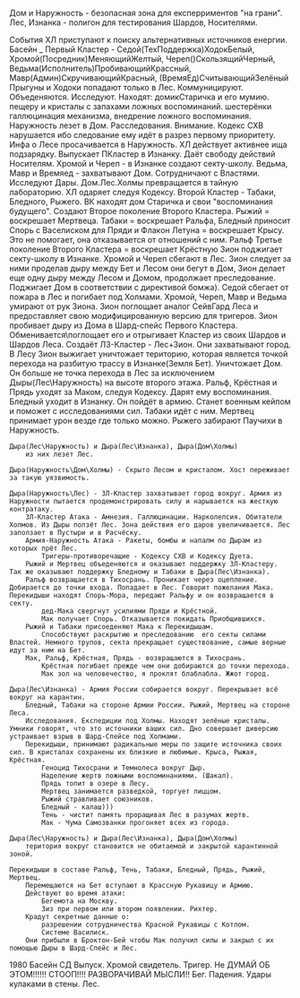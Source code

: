 Дом и Наружность - безопасная зона для експерриментов "на грани".
Лес, Изнанка - полигон для тестирования Шардов, Носителями.
<!-- Их сила особенно сильна в Лесу. Слабее в Доме и они практически бессильны в Наружности. -->

События
    ХЛ приступают к поиску альтернативных источников енергии.
    Басейн  _  Первый Кластер - 
        Седой(ТехПоддержка)ХодокБелый, 
        Хромой(Посредник)МеняющийЖелтый, 
        Череп()СкользящийЧерный,
        Ведьма(Исполнитель)ПробивающийКрассный, 
        Мавр(Админ)СкручивающийКрасный,
        (ВремяЕд)СчитывающийЗелёный
    Прыгуны и Ходоки попадают только в Лес. Коммуницируют. Объеденяются. Исследуют.
        Находят:
            домикСтаричка и его мумию.
            пещеру и кристалы с запахами ложных воспоминаний.
            шестерёнки галлюцинация механизма, внедрение ложного воспоминания.
    Наружность лезет в Дом. Расследования. Внимание.
    Кодекс СХВ нарушается ибо следование ему идёт в разрез первому приоритету.
        Инфа о Лесе просачивается в Наружность.
        ХЛ действует активнее ища подзарядку.
            Выпускает ПКластер в Изнанку.
            Даёт свободу действий Носителям.
    Хромой и Череп - в Изнанке создают секту-школу.
    Ведьма, Мавр и Времяед - захватывают Дом. Сотрудничают с Властями. Исследуют Дары.
        Дом.Лес.Холмы превращается в тайную лабораторию.
    ХЛ одаряет следуя Кодексу. 
        Второй Кластер - Табаки, Бледного, Рыжего.
            ВК находят дом Старичка и свои "воспоминания будущего".
            Создают Второе поколение Второго Кластера. 
                Рыжий = воскрешает Мертвеца.
                Табаки = воскрешает Ральфа, 
                Бледный приносит Спорь с Васелиском для Пряди и Флакон Летуна = воскрешает Крысу. Это не помогает, она отказывается от отношений с ним.
            Ральф Третье поколение Второго Кластера = воскрешает Крёстную
    Зион поджигает секту-школу в Изнанке. Хромой и Череп сбегают в Лес.
        Зион следует за ними проделав дыру между Бет и Лесом
            они бегут в Дом, Зион делает еще одну дыру между Лесом и Домом, продолжает преследование. Поджигает Дом в соответствии с директивой бомжа).
            Седой сбегает от пожара в Лес и погибает под Холмами.
            Хромой, Череп, Мавр и Ведьма умирают от рук Зиона. 
            Зион поглощает аналог СейвГард Леса и предоставляет свою модифицированную версию для тригеров.
            Зион пробивает дыру из Дома в Шард-спейс Первого Кластера. Обменивается\поглощает его и отрыгивает Кластер из своих Шардов и Шардов Леса. 
                Создаёт ЛЗ-Кластер - Лес+Зион. Они захватывают город.
            В Лесу Зион выжигает уничтожает територию, которая является точкой перехода на разбитую трассу в Изнанке(Земля Бет).
            Уничтожает Дом. Он больше не точка перехода в Лес за исключением Дыры(Лес\Наружность) на высоте второго этажа. 
    Ральф, Крёстная и Прядь уходят за Маком, следуя Кодексу. Дарят ему воспоминания.
    Бледный уходит в Изнанку. Он пойдёт в армию. Станет военным кейпом и поможет с исследованиями сил. Табаки идёт с ним.
    Мертвец принимает урон везде где только можно.
    Рыжего забирают Паучихи в Наружность.

    Дыра(Лес\Наружность) и Дыра(Лес\Изнанка), Дыра(Дом\Холмы)
        из них лезет Лес.
    
    Дыра(Наружность\Дом\Холмы) - Скрыто Лесом и кристалом. Хост переживает за такую уязвимость.
    
    Дыра(Наружность\Лес) - ЗЛ-Кластер захватывает город вокруг. Армия из Наружности пытается продемонстрировать силу и нарывается на жесткую контратаку.
        ЗЛ-Кластер Атака - Амнезия. Галлюцинации. Нарколепсия. Обитатели Холмов. Из Дыры ползёт Лес. Зона действия его даров увеличивается. Лес заползает в Пустыри и в Расчёску. 
        Армия-Наружность Атака - Ракеты, бомбы и напалм по Дырам из которых прёт Лес.
            Тригеры-противоречащие - Кодексу СХВ и Кодексу Дуета.
        Рыжий и Мертвец объеденяются и оказывают поддержку ЗЛ-Кластеру. Так же оказывают поддержку Бледному и Табаки в Дыра(Лес\Изнанка).
        Ральф возвращается в Тихосрань. Проникает через оцепление. Добирается до точки входа. Попадает в Лес. Говорит пожелания Мака. Перекидыши находят Спорь-Мора, передают Ральфу и он возвращается в секту.
            дед-Мака свергнут усилиями Пряди и Крёстной.
            Мак получает Спорь. Отказывается покидать Приобщившихся.
        Рыжий и Табаки присоеденяют Мака к Перекидышам. 
            Способствуют раскрытию и преследованию  его секты силами Властей. Немного трупов, секта прекращает существование, самые верные идут за ним на Бет.
        Мак, Ральф, Крёстная, Прядь - возвращаются в Тихосрань.
            Крёстная погибает прежде чем они добираются до точки перехода.
            Мак зол на человечество, я проклят блаблабла. Жжот город.

    Дыра(Лес\Изнанка) - Армия России собирается вокруг. Перекрывает всё вокруг на карантин.
        Бледный, Табаки на стороне Армии России. Рыжий, Мертвец на стороне Леса.
        Исследования. Експедиции под Холмы. Находят зелёные кристалы. Умники говорят, что это источники ваших сил. Дно совершает диверсию устраивает взрыв в Шард-Спейсе под Холмами.
        Перекидыши, принимают радикальные меры по защите источника своих сил. В кристалах сохранены их близкие и любимые. Крыса, Рыжая, Крёстная.
            Геноцид Тихосрани и Темнолеса вокруг Дыр.
            Наделение жертв ложными воспоминаниями. (Шакал).
            Прядь топит в озере в Лесу.
            Мертвец занимается разведкой, торгует лиццом.
            Рыжий стравливает союзников.
            Бледный - калаш)))
            Тень - чистит память проращивая Лес в разумах жертв.
            Мак - Чума Самозванки прогоняет всех из города.

    Дыра(Лес\Наружность) и Дыра(Лес\Изнанка), Дыра(Дом\Холмы)
        територия вокруг становится не обитаемой и закрытой карантинной зоной.
    
    Перекидыши в составе Ральф, Тень, Табаки, Бледный, Прядь, Рыжий, Мертвец.
        Перемещаются на Бет вступают в Крассную Рукавицу и Армию.
        Действуют во время атаки:
            Бегемота на Москву.
            Зиз при первом или втором появлении. Рихтер.
        Крадут секретные данные о:
            разрешении сотрудничества Красной Рукавицы с Котлом.
            Системе Василиск.
        Они прибыли в Броктон-Бей чтобы Мак получил силы и закрыл с их помощью Дыры в Шард-Спейс и Лес.

1980
Басейн СД Выпуск. Хромой свидетель. Тригер. Не ДУМАЙ ОБ ЭТОМ!!!!!! СТООП!!!! РАЗВОРАЧИВАЙ МЫСЛИ!!
Бег. Падения. Удары кулаками в стены. Лес.
